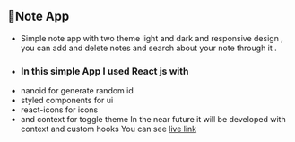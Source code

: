 ## 📌Note App 
- Simple note app with two theme light and dark and responsive design , you can add and delete notes and search about your note through it . 
- ### In this simple App I used React js with 
- nanoid for generate random id 
- styled components for ui 
- react-icons for icons 
- and context for toggle theme 
In the near future it will be developed with context and custom hooks 
You can see [live link](https://note-app-heba.netlify.app/)
